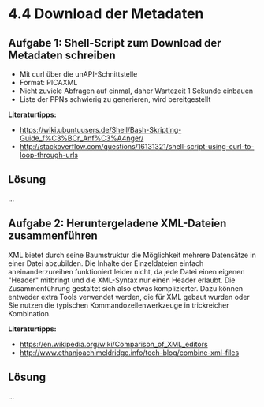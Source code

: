 # 4.4 Download der Metadaten

## Aufgabe 1: Shell-Script zum Download der Metadaten schreiben

* Mit curl über die unAPI-Schnittstelle
* Format: PICAXML
* Nicht zuviele Abfragen auf einmal, daher Wartezeit 1 Sekunde einbauen
* Liste der PPNs schwierig zu generieren, wird bereitgestellt

**Literaturtipps:**
* https://wiki.ubuntuusers.de/Shell/Bash-Skripting-Guide_f%C3%BCr_Anf%C3%A4nger/
* http://stackoverflow.com/questions/16131321/shell-script-using-curl-to-loop-through-urls

## Lösung
...

## Aufgabe 2: Heruntergeladene XML-Dateien zusammenführen

XML bietet durch seine Baumstruktur die Möglichkeit mehrere Datensätze in einer Datei abzubilden. Die Inhalte der Einzeldateien einfach aneinanderzureihen funktioniert leider nicht, da jede Datei einen eigenen "Header" mitbringt und die XML-Syntax nur einen Header erlaubt. Die Zusammenführung gestaltet sich also etwas komplizierter. Dazu können entweder extra Tools verwendet werden, die für XML gebaut wurden oder Sie nutzen die typischen Kommandozeilenwerkzeuge in trickreicher Kombination.

**Literaturtipps:**
* https://en.wikipedia.org/wiki/Comparison_of_XML_editors
* http://www.ethanjoachimeldridge.info/tech-blog/combine-xml-files

## Lösung
...